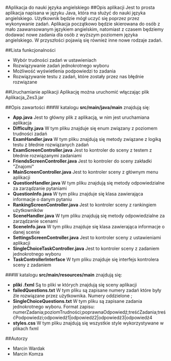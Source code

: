 #Aplikacja do nauki języka angielskiego
##Opis aplikacji
Jest to prosta aplikacja napisana w języku Java, która ma służyć do nauki języka angielskiego. Użytkownik będzie mógł uczyć się poprzez przez wykonywanie zadań. Aplikacja początkowo będzie skierowana do osób z mało zaawansowanym językiem angielskim, natomiast z czasem będziemy dodawać nowe zadania dla osób z wyższym poziomem języka angielskiego. W przyszłości pojawią się również inne nowe rodzaje zadań.

##Lista funkcjonalności
- Wybór trudności zadań w ustawieniach
- Rozwiązywanie zadań jednokrotnego wyboru
- Możliwość wyświetlenia podpowiedzi to zadania
- Rozwiązywanie testu z zadań, które zostały przez nas błędnie rozwiązane

##Uruchamianie aplikacji
Aplikację można uruchomić włączając plik Aplikacja_Zes3.jar

##Opis zawartości
###W katalogu **src/main/java/main** znajdują się:
- **App.java** Jest to główny plik z aplikacją, w nim jest uruchamiana aplikacja
- **Difficulty.java** W tym pliku znajduje się enum związany z poziomem trudności zadań
- **ExamHandler.java** W tym pliku znajdują się metody związane z logiką testu z błednie rozwiązanych zadań
- **ExamScreenController.java** Jest to kontroler do sceny z testem z błednie rozwiązanymi zadaniami
- **FriendsScreenController.java** Jest to kontroler do sceny zakładki "Znajomi"
- **MainScreenController.java** Jest to kontroler sceny z głównym menu aplikacji
- **QuestionHandler.java** W tym pliku znajdują się metody odpowiedzialne za zarządzanie pytaniami
- **QuestionInfo.java** W tym pliku znajduje się klasa zawierająca informacje o danym pytaniu
- **RankingScreenController.java** Jest to kontroler sceny z rankingiem użytkowników
- **SceneHandler.java** W tym pliku znajdują się metody odpowiedzialne za zarządzanie scenami
- **SceneInfo.java** W tym pliku znajduje się klasa zawierająca informacje o danej scenie
- **SettingsScreenController.java** Jest to kontroler sceny z ustawieniami aplikacji
- **SingleChoiceTaskController.java** Jest to kontroler sceny z zadaniem jednokrotnego wyboru
- **TaskControllerInterface** W tym pliku znajduje się interfejs kontrolera sceny z zadaniem

###W katalogu **src/main/resources/main** znajdują się:
- **pliki .fxml** Są to pliki w których znajdują się sceny aplikacji
- **failedQuestions.txt** W tym pliku są zapisane numery zadań które były źle rozwiązane przez użytkownika. Numery oddzielone ;
- **SingleChoiceQuestions.txt** W tym pliku są zapisane zadania jednokrotnego wyboru. Format zapisu:
numerZadania;poziomTrudności;poprawnaOdpowiedź;treśćZadania;treśćPodpowiedzi;odpowiedź1|odpowiedź2|odpowiedź3|odpowiedź4
- **styles.css** W tym pliku znajdują się wszystkie style wykorzystywane w plikach fxml


##Autorzy
- Marcin Wardak
- Marcin Komza